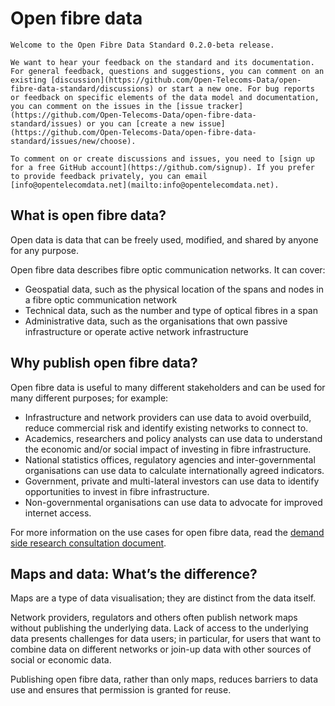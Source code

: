 # Open fibre data

```{admonition} 0.2.0-beta release
Welcome to the Open Fibre Data Standard 0.2.0-beta release.

We want to hear your feedback on the standard and its documentation. For general feedback, questions and suggestions, you can comment on an existing [discussion](https://github.com/Open-Telecoms-Data/open-fibre-data-standard/discussions) or start a new one. For bug reports or feedback on specific elements of the data model and documentation, you can comment on the issues in the [issue tracker](https://github.com/Open-Telecoms-Data/open-fibre-data-standard/issues) or you can [create a new issue](https://github.com/Open-Telecoms-Data/open-fibre-data-standard/issues/new/choose).

To comment on or create discussions and issues, you need to [sign up for a free GitHub account](https://github.com/signup). If you prefer to provide feedback privately, you can email [info@opentelecomdata.net](mailto:info@opentelecomdata.net).
```

## What is open fibre data?

Open data is data that can be freely used, modified, and shared by anyone for any purpose.

Open fibre data describes fibre optic communication networks. It can cover:

- Geospatial data, such as the physical location of the spans and nodes in a fibre optic communication network
- Technical data, such as the number and type of optical fibres in a span
- Administrative data, such as the organisations that own passive infrastructure or operate active network infrastructure

## Why publish open fibre data?

Open fibre data is useful to many different stakeholders and can be used for many different purposes; for example:

- Infrastructure and network providers can use data to avoid overbuild, reduce commercial risk and identify existing networks to connect to.
- Academics, researchers and policy analysts can use data to understand the economic and/or social impact of investing in fibre infrastructure.
- National statistics offices, regulatory agencies and inter-governmental organisations can use data to calculate internationally agreed indicators.
- Government, private and multi-lateral investors can use data to identify opportunities to invest in fibre infrastructure.
- Non-governmental organisations can use data to advocate for improved internet access.

For more information on the use cases for open fibre data, read the [demand side research consultation document](https://github.com/Open-Telecoms-Data/open-fibre-data-standard/discussions/4).

## Maps and data: What’s the difference?

Maps are a type of data visualisation; they are distinct from the data itself.

Network providers, regulators and others often publish network maps without publishing the underlying data. Lack of access to the underlying data presents challenges for data users; in particular, for users that want to combine data on different networks or join-up data with other sources of social or economic data.

Publishing open fibre data, rather than only maps, reduces barriers to data use and ensures that permission is granted for reuse.
